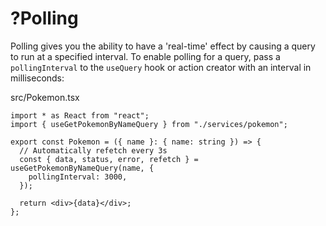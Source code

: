 # ?Polling

Polling gives you the ability to have a 'real-time' effect by causing a query to run at a specified interval. To enable polling for a query, pass a `pollingInterval` to the `useQuery` hook or action creator with an interval in milliseconds:

src/Pokemon.tsx
~~~
import * as React from "react";
import { useGetPokemonByNameQuery } from "./services/pokemon";

export const Pokemon = ({ name }: { name: string }) => {
  // Automatically refetch every 3s
  const { data, status, error, refetch } = useGetPokemonByNameQuery(name, {
    pollingInterval: 3000,
  });

  return <div>{data}</div>;
};
~~~
